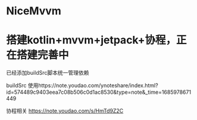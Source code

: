# NiceMvvm  
# 搭建kotlin+mvvm+jetpack+协程，正在搭建完善中
已经添加buildSrc脚本统一管理依赖

buildSrc 使用https://note.youdao.com/ynoteshare/index.html?id=574489c9403eea7c08b506c0d1ac8530&type=note&_time=1685978671449

协程相关 https://note.youdao.com/s/HmTd9Z2C

